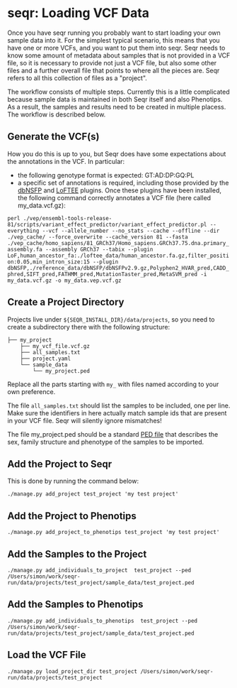 seqr: Loading VCF Data
====================================

Once you have seqr running you probably want to start loading your own sample data into it.
For the simplest typical scenario, this means that you have one or more VCFs, and you want to
put them into seqr. Seqr needs to know some amount of metadata about samples that is not provided
in a VCF file, so it is necessary to provide not just a VCF file, but also some other files and 
a further overall file that points to where all the pieces are. Seqr refers to all this collection
of files as a "project". 

The workflow consists of multiple steps. Currently this is a little complicated because sample data
is maintained in both Seqr itself and also Phenotips. As a result, the samples and results need to be
created in multiple placess. The workflow is described below.

## Generate the VCF(s)

How you do this is up to you, but Seqr does have some expectations about the annotations in the VCF.
In particular:

   * the following genotype format is expected: GT:AD:DP:GQ:PL
   * a specific set of annotations is required, including those provided by the 
     [dbNSFP](http://www.ensembl.info/ecode/loftee/) and [LoFTEE](http://www.ensembl.info/ecode/loftee/) plugins. 
     Once these plugins have been installed, the following command correctly annotates a VCF 
     file (here called my_data.vcf.gz): 
 
   ```perl ./vep/ensembl-tools-release-81/scripts/variant_effect_predictor/variant_effect_predictor.pl --everything --vcf --allele_number --no_stats --cache --offline --dir ./vep_cache/ --force_overwrite --cache_version 81 --fasta ./vep_cache/homo_sapiens/81_GRCh37/Homo_sapiens.GRCh37.75.dna.primary_assembly.fa --assembly GRCh37 --tabix --plugin LoF,human_ancestor_fa:./loftee_data/human_ancestor.fa.gz,filter_position:0.05,min_intron_size:15 --plugin dbNSFP,./reference_data/dbNSFP/dbNSFPv2.9.gz,Polyphen2_HVAR_pred,CADD_phred,SIFT_pred,FATHMM_pred,MutationTaster_pred,MetaSVM_pred -i my_data.vcf.gz -o my_data.vep.vcf.gz```
   
## Create a Project Directory

Projects live under `${SEQR_INSTALL_DIR}/data/projects`, so you need to create a subdirectory there
with the following structure:

```
├── my_project
    ├── my_vcf_file.vcf.gz
    ├── all_samples.txt
    ├── project.yaml
    └── sample_data
        └── my_project.ped
```

Replace all the parts starting with `my_` with files named according to your own preference.

The file `all_samples.txt` should list the samples to be included, one per line. Make sure the identifiers
in here actually match sample ids that are present in your VCF file. Seqr will silently ignore mismatches!

The file my_project.ped should be a standard [PED file](http://pngu.mgh.harvard.edu/~purcell/plink/data.shtml) that
describes the sex, family structure and phenotype of the samples to be imported.

## Add the Project to Seqr

This is done by running the command below:

```
./manage.py add_project test_project 'my test project'
```

## Add the Project to Phenotips

```
./manage.py add_project_to_phenotips test_project 'my test project'
```

## Add the Samples to the Project

```
./manage.py add_individuals_to_project  test_project --ped /Users/simon/work/seqr-run/data/projects/test_project/sample_data/test_project.ped 
```

## Add the Samples to Phenotips

```
./manage.py add_individuals_to_phenotips  test_project --ped /Users/simon/work/seqr-run/data/projects/test_project/sample_data/test_project.ped
```

## Load the VCF File

```
./manage.py load_project_dir test_project /Users/simon/work/seqr-run/data/projects/test_project
```

